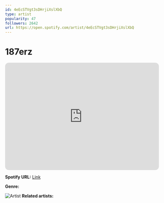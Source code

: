 ```yaml
---
id: 4eEcSTVgt3sDHrjiXslXbQ
type: artist
popularity: 47
followers: 2642
url: https://open.spotify.com/artist/4eEcSTVgt3sDHrjiXslXbQ
---
```

# 187erz

<iframe style="border-radius:12px" src="https://open.spotify.com/embed/artist/4eEcSTVgt3sDHrjiXslXbQ" width="100%" height="352" frameBorder="0" allowfullscreen="" allow="autoplay; clipboard-write; encrypted-media; fullscreen; picture-in-picture" loading="lazy"></iframe>

**Spotify URL:** [Link](https://open.spotify.com/artist/4eEcSTVgt3sDHrjiXslXbQ)

**Genre:** 

![Artist](https://i.scdn.co/image/ab67616d0000b27376bfdf31562e32472b36e53a)
**Related artists:**

